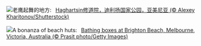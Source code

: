 ![](https://www.bing.com/th?id=OHR.HaghartsinMonastery_ZH-CN1705226096_UHD.jpg&w=1000)老鹰起舞的地方:&nbsp;&ensp;[Haghartsin修道院，迪利扬国家公园，亚美尼亚 (© Alexey Kharitonov/Shutterstock)](https://www.bing.com/th?id=OHR.HaghartsinMonastery_ZH-CN1705226096_UHD.jpg)
<br><br/>
![](https://www.bing.com/th?id=OHR.BrightonBoxes_EN-US7951266383_UHD.jpg&w=1000)A bonanza of beach huts:&nbsp;&ensp;[Bathing boxes at Brighton Beach, Melbourne, Victoria, Australia (© Prasit photo/Getty Images)](https://www.bing.com/th?id=OHR.BrightonBoxes_EN-US7951266383_UHD.jpg)
<br><br/>
